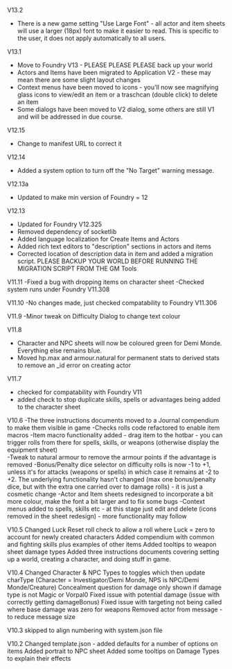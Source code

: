 V13.2
-  There is a new game setting "Use Large Font" - all actor and item sheets will use a larger (18px) font to make it easier to read.  This is specific to the user, it does not apply automatically to all users.

V13.1
-  Move to Foundry V13 - PLEASE PLEASE PLEASE back up your world
-  Actors and Items have been migrated to Application V2 - these may mean there are some slight layout changes
-  Context menus have been moved to icons - you'll now see magnifying glass icons to view/edit an item or a traschcan (double click) to delete an item
-  Some dialogs have been moved to V2 dialog, some others are still V1 and will be addressed in due course.

V12.15
- Change to manifest URL to correct it

V12.14
- Added a system option to turn off the "No Target" warning message.

V12.13a
- Updated to make min version of Foundry = 12

V12.13
- Updated for Foundry V12.325
- Removed dependency of socketlib
- Added language localization for Create Items and Actors
- Added rich text editors to "description" sections in actors and items
- Corrected location of description data in item and added a migration script.  PLEASE BACKUP YOUR WORLD BEFORE RUNNING THE MIGRATION SCRIPT FROM THE GM Tools

V11.11
-Fixed a bug with dropping items on character sheet
-Checked system runs under Foundry V11.308

V11.10
-No changes made, just checked compatability to Foundry V11.306

V11.9
-Minor tweak on Difficulty Dialog to change text colour

V11.8
- Character and NPC sheets will now be coloured green for Demi Monde.  Everything else remains blue.
- Moved hp.max and armour.natural for permanent stats to derived stats to remove an _id error on creating actor

V11.7
- checked for compatability with Foundry V11
- added check to stop duplicate skills, spells or advantages being added to the character sheet

V10.6
-The three instructions documents moved to a Journal compendium to make them visible in game
-Checks rolls code refactored to enable item macros
-Item macro functionality added - drag item to the hotbar - you can trigger rolls from there for spells, skills, or weapons (otherwise display the equipment sheet)  
-Tweak to natural armour to remove the armour points if the advantage is removed
-Bonus/Penalty dice selector on difficulty rolls is now -1 to +1, unless it's for attacks (weapons or spells) in which case it remains at -2 to +2.  The underlying 
functionality hasn't changed (max one bonus/penalty dice, but with the extra one carried over to damage rolls) - it is just a cosmetic change
-Actor and Item sheets redesigned to incorporate a bit more colour, make the font a bit larger and to fix some bugs
-Context menus added to spells, skills etc - at this stage just edit and delete (icons removed in the sheet redesign) - more functionality may follow

V10.5
Changed Luck Reset roll check to allow a roll where Luck = zero to account for newly created characters
Added compendium with common and fighting skills plus examples of other items
Added tooltips to weapon sheet damage types
Added three instructions documents covering setting up a world, creating a character, and doing stuff in game.

V10.4
Changed Character & NPC Types to toggles which then update charType (Character = Investigator/Demi Monde, NPS is NPC/Demi Monde/Creature)
Concealment question for damage only shown if damage type is not Magic or Vorpal0
Fixed issue with potential damage (issue with correctly getting damageBonus)
Fixed issue with targeting not being called where base damage was zero for weapons
Removed actor from message - to reduce  message size

V10.3 skipped to align numbering with system.json file

V10.2
Changed template.json - added defaults for a number of options on items
Added portrait to NPC sheet
Added some tooltips on Damage Types to explain their effects

